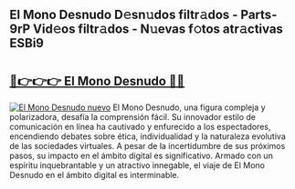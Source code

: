 ## El Mono Desnudo D𝚎sn𝚞dos filtr𝚊dos - Parts-9rP Vid𝚎os filtr𝚊dos - N𝚞evas f𝚘tos atr𝚊ctivas ESBi9

# <h2><a href="http://mb8k6e.tromn.icu/?c=El+Mono+Desnudo">🔗👉👉👉 El Mono Desnudo 🔗🔗</a></h2>

[![El Mono Desnudo nuevo](https://i.imgur.com/pEAQMta.gif)](http://mb8k6e.tromn.icu/?c=El+Mono+Desnudo)
El Mono Desnudo, una figura compleja y polarizadora, desafía la comprensión fácil. Su innovador estilo de comunicación en línea ha cautivado y enfurecido a los espectadores, encendiendo debates sobre ética, individualidad y la naturaleza evolutiva de las sociedades virtuales. A pesar de la incertidumbre de sus próximos pasos, su impacto en el ámbito digital es significativo. Armado con un espíritu inquebrantable y un atractivo innegable, el viaje de El Mono Desnudo en el ámbito digital es interminable.
